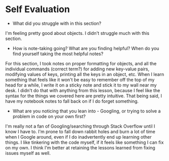 # Self Evaluation

- What did you struggle with in this section?

I'm feeling pretty good about objects. I didn't struggle much with this section.

- How is note-taking going? What are you finding helpful? When do you find yourself taking the most helpful notes?

For this section, I took notes on proper formatting for objects, and all the individual commands (correct term?) for adding new key-value pairs, modifying values of keys, printing all the keys in an object, etc. When I learn something that feels like it won't be easy to remember off the top of my head for a while, I write it on a sticky note and stick it to my wall near my desk. I didn't do that with anything from this lesson, because I feel like the syntax for the things we covered here are pretty intuitive. That being said, I have my notebook notes to fall back on if I do forget something.

- What are you noticing that you lean into - Googling, or trying to solve a problem in code on your own first?

I'm really not a fan of Googling/searching through Stack Overflow until I know I have to. I'm prone to fall down rabbit holes and burn a lot of time when I Google around, even if I do inadvertently end up learning other things. I like tinkering with the code myself, if it feels like something I can fix on my own. I think I'm better at retaining the lessons learned from fixing issues myself as well.
